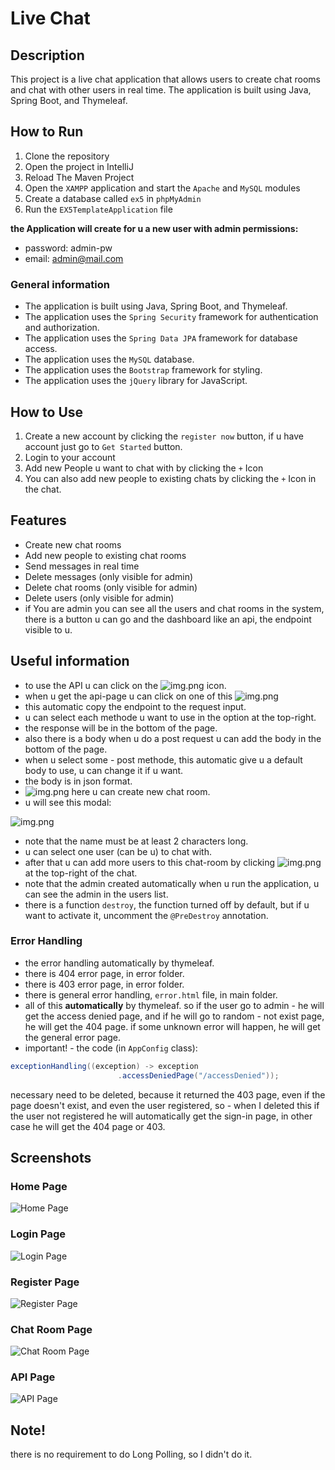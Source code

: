 # Live Chat


## Description
This project is a live chat application that allows users to create chat rooms and chat with other users in real time. The application is built using Java, Spring Boot, and Thymeleaf.

## How to Run
1. Clone the repository
2. Open the project in IntelliJ
3. Reload The Maven Project
4. Open the `XAMPP` application and start the `Apache` and `MySQL` modules
5. Create a database called `ex5` in `phpMyAdmin`
6. Run the `EX5TemplateApplication` file

<b> the Application will create for u a new user with admin permissions:</b>

* password: admin-pw
* email: admin@mail.com

### General information
* The application is built using Java, Spring Boot, and Thymeleaf.
* The application uses the `Spring Security` framework for authentication and authorization.
* The application uses the `Spring Data JPA` framework for database access.
* The application uses the `MySQL` database.
* The application uses the `Bootstrap` framework for styling.
* The application uses the `jQuery` library for JavaScript.

## How to Use
1. Create a new account by clicking the `register now` button, if u have account just go to `Get Started` button.
2. Login to your account
3. Add new People u want to chat with by clicking the `+` Icon
4. You can also add new people to existing chats by clicking the `+` Icon in the chat.

## Features
* Create new chat rooms
* Add new people to existing chat rooms
* Send messages in real time
* Delete messages (only visible for admin)
* Delete chat rooms (only visible for admin)
* Delete users (only visible for admin)
* if You are admin you can see all the users and chat rooms in the system, there is a button u can go and the dashboard like an api, the endpoint visible to u.


## Useful information
* to use the API u can click on the ![img.png](README_IMAGES/api-icon.png) icon.
* when u get the api-page u can click on one of this ![img.png](README_IMAGES/api-option.png)
* this automatic copy the endpoint to the request input.
* u can select each methode u want to use in the option at the top-right.
* the response will be in the bottom of the page.
* also there is a body when u do a post request u can add the body in the bottom of the page.
* when u select some - post methode, this automatic give u a default body to use, u can change it if u want.
* the body is in json format.
* ![img.png](README_IMAGES/create-chat-room-icon.png) here u can create new chat room.
* u will see this modal:

![img.png](README_IMAGES/create-chat-room-modal.png)

* note that the name must be at least 2 characters long.
* u can select one user (can be u) to chat with.
* after that u can add more users to this chat-room by clicking ![img.png](README_IMAGES/add-user-to-chat-room.png) at the top-right of the chat.
* note that the admin created automatically when u run the application, u can see the admin in the users list.
* there is a function `destroy`, the function turned off by default,
but if u want to activate it, uncomment the `@PreDestroy` annotation.

### Error Handling
* the error handling automatically by thymeleaf.
* there is 404 error page, in error folder.
* there is 403 error page, in error folder.
* there is general error handling, `error.html` file, in main folder.
* all of this <b>automatically</b> by thymeleaf.
so if the user go to admin - he will get the access denied page,
and if he will go to random - not exist page, he will get the 404 page.
if some unknown error will happen, he will get the general error page.
* important! - the code (in `AppConfig` class):

```java
exceptionHandling((exception) -> exception
                        .accessDeniedPage("/accessDenied"));
```
necessary need to be deleted, because it returned the 403 page,
even if the page doesn't exist, and even the user registered, 
so - when I deleted this if the user not registered he will
automatically get the sign-in page, in other case he will get the 404 page or 403.

## Screenshots

### Home Page
![Home Page](README_IMAGES/home-screen.png)

### Login Page
![Login Page](README_IMAGES/sign-in-screen.png)

### Register Page
![Register Page](README_IMAGES/sign-up-screen.png)

### Chat Room Page
![Chat Room Page](README_IMAGES/chat-screen.png)

### API Page
![API Page](README_IMAGES/api-screen.png)


## Note!

there is no requirement to do Long Polling, so I didn't do it.
